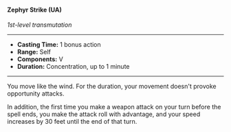 #### Zephyr Strike (UA)
*1st-level transmutation*
___
- **Casting Time:** 1 bonus action
- **Range:** Self
- **Components:** V
- **Duration:** Concentration, up to 1 minute
___
You move like the wind. For the duration, your movement doesn't provoke opportunity attacks.

In addition, the first time you make a weapon attack on your turn before the spell ends, you make the attack roll with advantage, and your speed increases by 30 feet until the end of that turn.